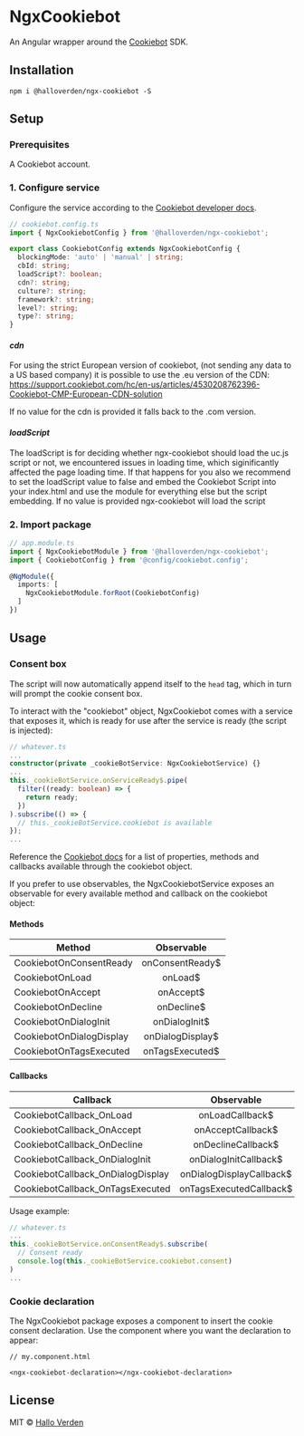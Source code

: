 # NgxCookiebot

An Angular wrapper around the [Cookiebot](https://www.cookiebot.com/) SDK.

## Installation
```
npm i @halloverden/ngx-cookiebot -S
```

## Setup

### Prerequisites
A Cookiebot account.

### 1. Configure service
Configure the service according to the [Cookiebot developer docs](https://www.cookiebot.com/en/developer/).

```typescript
// cookiebot.config.ts
import { NgxCookiebotConfig } from '@halloverden/ngx-cookiebot';

export class CookiebotConfig extends NgxCookiebotConfig {
  blockingMode: 'auto' | 'manual' | string;
  cbId: string;
  loadScript?: boolean;
  cdn?: string;
  culture?: string;
  framework?: string;
  level?: string;
  type?: string;
}
```
#### *cdn*
For using the strict European version of cookiebot, (not sending any data to a US based company) it is possible to use the .eu version of the CDN: https://support.cookiebot.com/hc/en-us/articles/4530208762396-Cookiebot-CMP-European-CDN-solution

If no value for the cdn is provided it falls back to the .com version.
#### *loadScript*
The loadScript is for deciding whether ngx-cookiebot should load the uc.js script or not, we encountered issues in loading time, which siginificantly affected the page loading time. If that happens for you also we recommend to set the loadScript value to false and embed the Cookiebot Script into your index.html and use the module for everything else but the script embedding. If no value is provided ngx-cookiebot will load the script

### 2. Import package

```typescript
// app.module.ts
import { NgxCookiebotModule } from '@halloverden/ngx-cookiebot';
import { CookiebotConfig } from '@config/cookiebot.config';

@NgModule({
  imports: [
    NgxCookiebotModule.forRoot(CookiebotConfig)
  ]
})
```

## Usage

### Consent box
The script will now automatically append itself to the `head` tag, which in turn will prompt the cookie consent box.

To interact with the "cookiebot" object, NgxCookiebot comes with a service that exposes it, which is ready for use after the service is ready (the script is injected):

```typescript
// whatever.ts
...
constructor(private _cookieBotService: NgxCookiebotService) {}
...
this._cookieBotService.onServiceReady$.pipe(
  filter((ready: boolean) => {
    return ready;
  })
).subscribe(() => {
  // this._cookieBotService.cookiebot is available
});
...
```

Reference the [Cookiebot docs](https://www.cookiebot.com/en/developer/) for a list of properties, methods and callbacks available through the cookiebot object. 

If you prefer to use observables, the NgxCookiebotService exposes an observable for every available method and callback on the cookiebot object:

#### Methods

| Method                            | Observable            |
|-----------------------------------|:-------------------------:|
| CookiebotOnConsentReady           | onConsentReady$           |
| CookiebotOnLoad                   | onLoad$                   |
| CookiebotOnAccept                 | onAccept$                 |
| CookiebotOnDecline                | onDecline$                |
| CookiebotOnDialogInit             | onDialogInit$             |
| CookiebotOnDialogDisplay          | onDialogDisplay$          |  
| CookiebotOnTagsExecuted           | onTagsExecuted$           |

#### Callbacks

| Callback                          | Observable                |
|-----------------------------------|:-------------------------:|
| CookiebotCallback_OnLoad          | onLoadCallback$           |
| CookiebotCallback_OnAccept        | onAcceptCallback$         |
| CookiebotCallback_OnDecline       | onDeclineCallback$        |
| CookiebotCallback_OnDialogInit    | onDialogInitCallback$     |
| CookiebotCallback_OnDialogDisplay | onDialogDisplayCallback$  |
| CookiebotCallback_OnTagsExecuted  | onTagsExecutedCallback$   |

Usage example:
```typescript
// whatever.ts
...
this._cookieBotService.onConsentReady$.subscribe(
  // Consent ready
  console.log(this._cookieBotService.cookiebot.consent)
)
...
```

### Cookie declaration
The NgxCookiebot package exposes a component to insert the cookie consent declaration. 
Use the component where you want the declaration to appear: 

```
// my.component.html

<ngx-cookiebot-declaration></ngx-cookiebot-declaration>
```

## License
MIT © [Hallo Verden](https://github.com/halloverden)
